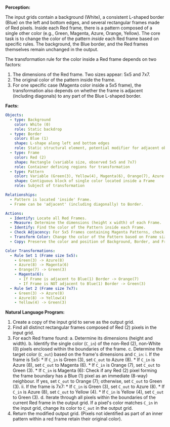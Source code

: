 **Perception:**

The input grids contain a background (White), a consistent L-shaped border (Blue) on the left and bottom edges, and several rectangular frames made of Red pixels. Inside each Red frame, there is a pattern composed of a single other color (e.g., Green, Magenta, Azure, Orange, Yellow). The core task is to change the color of the pattern *inside* each Red frame based on specific rules. The background, the Blue border, and the Red frames themselves remain unchanged in the output.

The transformation rule for the color inside a Red frame depends on two factors:
1.  The dimensions of the Red frame. Two sizes appear: 5x5 and 7x7.
2.  The original color of the pattern inside the frame.
3.  For one specific case (Magenta color inside a 5x5 frame), the transformation also depends on whether the frame is adjacent (including diagonals) to any part of the Blue L-shaped border.

**Facts:**


```yaml
Objects:
  - type: Background
    color: White (0)
    role: Static backdrop
  - type: Border
    color: Blue (1)
    shape: L-shape along left and bottom edges
    role: Static structural element, potential modifier for adjacent objects
  - type: Frame
    color: Red (2)
    shape: Rectangle (variable size, observed 5x5 and 7x7)
    role: Container defining regions for transformation
  - type: Pattern
    color: Variable (Green(3), Yellow(4), Magenta(6), Orange(7), Azure(8))
    shape: Contiguous block of single color located inside a Frame
    role: Subject of transformation

Relationships:
  - Pattern is located 'inside' Frame.
  - Frame can be 'adjacent' (including diagonally) to Border.

Actions:
  - Identify: Locate all Red Frames.
  - Measure: Determine the dimensions (height x width) of each Frame.
  - Identify: Find the color of the Pattern inside each Frame.
  - Check Adjacency: For 5x5 Frames containing Magenta Patterns, check if the Frame is adjacent to the Blue Border.
  - Transform Color: Change the color of the Pattern based on Frame size, original Pattern color, and (for the Magenta/5x5 case) adjacency to the Border.
  - Copy: Preserve the color and position of Background, Border, and Frame pixels.

Color Transformations:
  - Rule Set 1 (Frame size 5x5):
    - Green(3) -> Azure(8)
    - Azure(8) -> Magenta(6)
    - Orange(7) -> Green(3)
    - Magenta(6):
      - If Frame is adjacent to Blue(1) Border -> Orange(7)
      - If Frame is NOT adjacent to Blue(1) Border -> Green(3)
  - Rule Set 2 (Frame size 7x7):
    - Green(3) -> Azure(8)
    - Azure(8) -> Yellow(4)
    - Yellow(4) -> Green(3)
```


**Natural Language Program:**

1.  Create a copy of the input grid to serve as the output grid.
2.  Find all distinct rectangular frames composed of Red (2) pixels in the input grid.
3.  For each Red frame found:
    a.  Determine its dimensions (height and width).
    b.  Identify the single color (`C_in`) of the non-Red (2), non-White (0) pixels enclosed within the boundaries of the frame.
    c.  Determine the target color (`C_out`) based on the frame's dimensions and `C_in`:
        i.  If the frame is 5x5:
            *   If `C_in` is Green (3), set `C_out` to Azure (8).
            *   If `C_in` is Azure (8), set `C_out` to Magenta (6).
            *   If `C_in` is Orange (7), set `C_out` to Green (3).
            *   If `C_in` is Magenta (6): Check if any Red (2) pixel forming the frame boundary has a Blue (1) pixel as an immediate (8-way) neighbour. If yes, set `C_out` to Orange (7); otherwise, set `C_out` to Green (3).
        ii. If the frame is 7x7:
            *   If `C_in` is Green (3), set `C_out` to Azure (8).
            *   If `C_in` is Azure (8), set `C_out` to Yellow (4).
            *   If `C_in` is Yellow (4), set `C_out` to Green (3).
    d.  Iterate through all pixels within the boundaries of the current Red frame in the output grid. If a pixel's color matches `C_in` in the input grid, change its color to `C_out` in the output grid.
4.  Return the modified output grid. (Pixels not identified as part of an inner pattern within a red frame retain their original color).